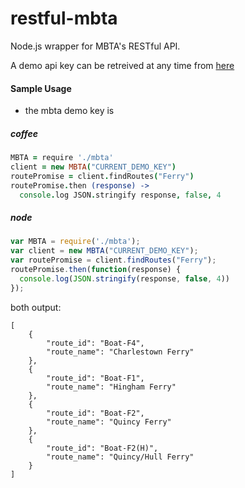 restful-mbta
============

Node.js wrapper for MBTA's RESTful API.

A demo api key can be retreived at any time from [here](http://realtime.mbta.com/Portal/Content/Download/APIKey.txt)

#### Sample Usage
 - the mbta demo key is 

##### coffee
```coffeescript
MBTA = require './mbta'
client = new MBTA("CURRENT_DEMO_KEY")
routePromise = client.findRoutes("Ferry")
routePromise.then (response) ->
  console.log JSON.stringify response, false, 4
```
##### node
```javascript
var MBTA = require('./mbta');
var client = new MBTA("CURRENT_DEMO_KEY");
var routePromise = client.findRoutes("Ferry");
routePromise.then(function(response) {
  console.log(JSON.stringify(response, false, 4))
});
```

both output:
```shell
[
    {
        "route_id": "Boat-F4",
        "route_name": "Charlestown Ferry"
    },
    {
        "route_id": "Boat-F1",
        "route_name": "Hingham Ferry"
    },
    {
        "route_id": "Boat-F2",
        "route_name": "Quincy Ferry"
    },
    {
        "route_id": "Boat-F2(H)",
        "route_name": "Quincy/Hull Ferry"
    }
]
```

